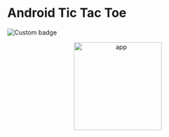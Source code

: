 # Android Tic Tac Toe

<img alt="Custom badge" src="https://img.shields.io/badge/By-Bhavesh-9cf">

<p align="center">
    <img alt="app" src="https://github.com/BhaveshKumar6/AndroidApp-TicTacToe/blob/main/Tictactoe.gif" width="200" />
</p>
